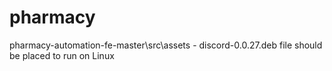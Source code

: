 # pharmacy

pharmacy-automation-fe-master\src\assets - discord-0.0.27.deb file should be placed to run on Linux 
